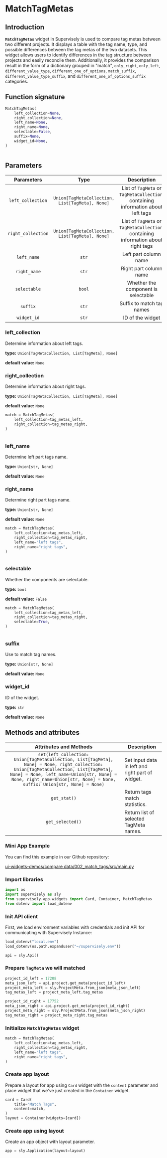 # MatchTagMetas

## Introduction

**`MatchTagMetas`** widget in Supervisely is used to compare tag metas between two different projects. It displays a table with the tag name, type, and possible differences between the tag metas of the two datasets. This widget allows users to identify differences in the tag structure between projects and easily reconcile them. Additionally, it provides the comparison result in the form of a dictionary grouped in "match", `only_right`, `only_left`, `different_value_type`, `different_one_of_options`, `match_suffix`, `different_value_type_suffix`, and `different_one_of_options_suffix` categories.

## Function signature

```python
MatchTagMetas(
    left_collection=None,
    right_collection=None,
    left_name=None,
    right_name=None,
    selectable=False,
    suffix=None,
    widget_id=None,
)
```

<figure><img src="https://user-images.githubusercontent.com/120389559/221365567-f5b7359e-9e92-49be-910a-b613d566f7f2.png" alt=""><figcaption></figcaption></figure>

## Parameters

|     Parameters     |                       Type                      |                                    Description                                    |
| :----------------: | :---------------------------------------------: | :-------------------------------------------------------------------------------: |
|  `left_collection` | `Union[TagMetaCollection, List[TagMeta], None]` |  List of `TagMeta` or `TagMetaCollection`, containing information about left tags |
| `right_collection` | `Union[TagMetaCollection, List[TagMeta], None]` | List of `TagMeta` or `TagMetaCollection`, containing information about right tags |
|     `left_name`    |                      `str`                      |                               Left part column name                               |
|    `right_name`    |                      `str`                      |                               Right part column name                              |
|    `selectable`    |                      `bool`                     |                        Whether the component is selectable                        |
|      `suffix`      |                      `str`                      |                             Suffix to match tag names                             |
|     `widget_id`    |                      `str`                      |                                  ID of the widget                                 |

### left\_collection

Determine information about left tags.

**type:** `Union[TagMetaCollection, List[TagMeta], None]`

**default value:** `None`

### right\_collection

Determine information about right tags.

**type:** `Union[TagMetaCollection, List[TagMeta], None]`

**default value:** `None`

```python
match = MatchTagMetas(
    left_collection=tag_metas_left,
    right_collection=tag_metas_right,
)
```

<figure><img src="https://user-images.githubusercontent.com/120389559/221365567-f5b7359e-9e92-49be-910a-b613d566f7f2.png" alt=""><figcaption></figcaption></figure>

### left\_name

Determine left part tags name.

**type:** `Union[str, None]`

**default value:** `None`

### right\_name

Determine right part tags name.

**type:** `Union[str, None]`

**default value:** `None`

```python
match = MatchTagMetas(
    left_collection=tag_metas_left,
    right_collection=tag_metas_right,
    left_name="left tags",
    right_name="right tags",
)
```

<figure><img src="https://user-images.githubusercontent.com/120389559/221367169-9c4e1a6a-6eda-4330-8c27-d60e315525d3.png" alt=""><figcaption></figcaption></figure>

### selectable

Whether the components are selectable.

**type:** `bool`

**default value:** `False`

```python
match = MatchTagMetas(
    left_collection=tag_metas_left,
    right_collection=tag_metas_right,
    selectable=True,
)
```

<figure><img src="https://user-images.githubusercontent.com/120389559/221365872-27f6442c-7e0c-4e0e-bd64-8dedad7e75c9.gif" alt=""><figcaption></figcaption></figure>

### suffix

Use to match tag names.

**type:** `Union[str, None]`

**default value:** `None`

### widget\_id

ID of the widget.

**type:** `str`

**default value:** `None`

## Methods and attributes

|                                                                                                                    Attributes and Methods                                                                                                                    | Description                                      |
| :----------------------------------------------------------------------------------------------------------------------------------------------------------------------------------------------------------------------------------------------------------: | ------------------------------------------------ |
| `set(left_collection: Union[TagMetaCollection, List[TagMeta], None] = None, right_collection: Union[TagMetaCollection, List[TagMeta], None] = None, left_name=Union[str, None] = None, right_name=Union[str, None] = None, suffix: Union[str, None] = None)` | Set input data in left and right part of widget. |
|                                                                                                                         `get_stat()`                                                                                                                         | Return tags match statistics.                    |
|                                                                                                                       `get_selected()`                                                                                                                       | Return list of selected TagMeta names.           |

### Mini App Example

You can find this example in our Github repository:

[ui-widgets-demos/compare data/002\_match\_tags/src/main.py](https://github.com/supervisely-ecosystem/ui-widgets-demos/blob/master/compare%20data/002\_match\_tags/src/main.py)

### Import libraries

```python
import os
import supervisely as sly
from supervisely.app.widgets import Card, Container, MatchTagMetas
from dotenv import load_dotenv
```

### Init API client

First, we load environment variables with credentials and init API for communicating with Supervisely Instance:

```python
load_dotenv("local.env")
load_dotenv(os.path.expanduser("~/supervisely.env"))

api = sly.Api()
```

### Prepare `TagMeta` we will matched

```python
project_id_left = 17208
meta_json_left = api.project.get_meta(project_id_left)
project_meta_left = sly.ProjectMeta.from_json(meta_json_left)
tag_metas_left = project_meta_left.tag_metas

project_id_right = 17752
meta_json_right = api.project.get_meta(project_id_right)
project_meta_right = sly.ProjectMeta.from_json(meta_json_right)
tag_metas_right = project_meta_right.tag_metas
```

### Initialize `MatchTagMetas` widget

```python
match = MatchTagMetas(
    left_collection=tag_metas_left,
    right_collection=tag_metas_right,
    left_name="left tags",
    right_name="right tags",
)
```

### Create app layout

Prepare a layout for app using `Card` widget with the `content` parameter and place widget that we've just created in the `Container` widget.

```python
card = Card(
    title="Match Tags",
    content=match,
)
layout = Container(widgets=[card])
```

### Create app using layout

Create an app object with layout parameter.

```python
app = sly.Application(layout=layout)
```

<figure><img src="https://user-images.githubusercontent.com/120389559/221366720-e23eb733-9a9d-4ce6-bb0c-7dc45c1d4f60.gif" alt=""><figcaption></figcaption></figure>
